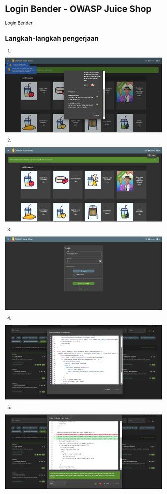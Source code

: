 # Login Bender - OWASP Juice Shop

[Login Bender](http://localhost:3000/#/score-board?categories=Injection)

## Langkah-langkah pengerjaan
1.
![Alt text](./gambar/bender-1.png)

2.
![Alt text](./gambar/bender-2.png)

3.
![Alt text](./gambar/bender-3.png)

4.
![Alt text](./gambar/bender-4.png)

5.
![Alt text](./gambar/bender-5.png)